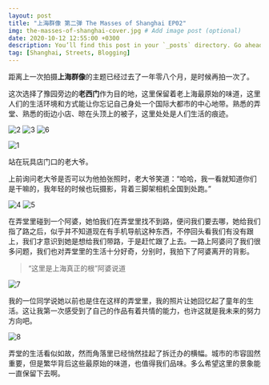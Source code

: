 ```yaml
---
layout: post
title: "上海群像 第二弹 The Masses of Shanghai EP02"
img: the-masses-of-shanghai-cover.jpg # Add image post (optional)
date: 2020-10-12 12:55:00 +0300
description: You’ll find this post in your `_posts` directory. Go ahead and edit it and re-build the site to see your changes. # Add post description (optional)
tag: [Shanghai, Streets, Blogging]
---
```


距离上一次拍摄**上海群像**的主题已经过去了一年零八个月，是时候再拍一次了。

这次选择了豫园旁边的**老西门**作为目的地，这里保留着老上海最原始的味道，这里人们的生活环境和方式能让你忘记自己身处一个国际大都市的中心地带。熟悉的弄堂、熟悉的街边小店、晾在头顶上的被子，这里处处是人们生活的痕迹。

![2](/assets/img/the-masses-of-shanghai-2.jpg)
![3](/assets/img/the-masses-of-shanghai-3.jpg)
![6](/assets/img/the-masses-of-shanghai-6.jpg)

![1](/assets/img/the-masses-of-shanghai-1.jpg)

站在玩具店门口的老大爷。

上前询问老大爷是否可以为他拍张照时，老大爷笑道：“哈哈，我一看就知道你们是干嘛的，我年轻的时候也玩摄影，背着三脚架相机全国到处跑。”

![4](/assets/img/the-masses-of-shanghai-4.jpg)
![5](/assets/img/the-masses-of-shanghai-5.jpg)

在弄堂里碰到一个阿婆，她怕我们在弄堂里找不到路，便问我们要去哪，她给我们指了路之后，似乎并不知道现在有手机导航这种东西，不停回头看我们有没有跟上，我们才意识到她是想给我们带路，于是赶忙跟了上去。一路上阿婆问了我们很多问题，我们也对弄堂里的生活十分好奇，分别时，我拍下了阿婆离开的背影。

> “这里是上海真正的根”阿婆说道

![7](/assets/img/the-masses-of-shanghai-7.jpg)

我的一位同学说她以前也是住在这样的弄堂里，我的照片让她回忆起了童年的生活。这让我第一次感受到了自己的作品有着共情的能力，也许这就是我未来的努力方向吧。

![8](/assets/img/the-masses-of-shanghai-8.jpg)

弄堂的生活看似如故，然而角落里已经悄然挂起了拆迁办的横幅。城市的市容固然重要，但是繁华背后这些最原始的味道，也值得我们品味。多么希望这里的景象能一直保留下去啊。
